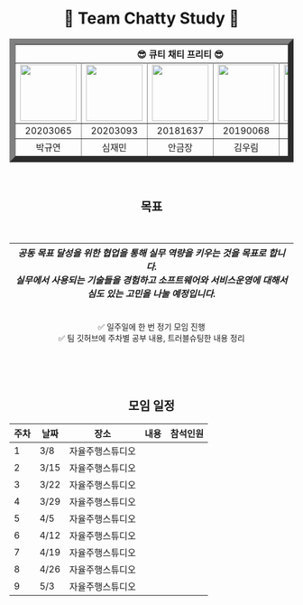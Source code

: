 <h1 align='center'> 🚀 Team Chatty Study 🚀 </h1>

<div align='center'; padding: 1rem">
  
<table border="10">
    <thead>
        <tr>
            <th colspan="5"> 😎 큐티 채티 프리티 😎 </th>
        </tr>
    </thead>
    <tbody>
        <tr>
          <tr>
            <td align='center'><a href="https://github.com/noooey"><img src="https://avatars.githubusercontent.com/u/66217855?v=4" width="100" height="100"></td>
            <td align='center'><a href="https://github.com/cherry031"><img src="https://avatars.githubusercontent.com/u/66215132?v=4" width="100" height="100"></td>
            <td align='center'><a href="https://github.com/koomchang"><img src="https://avatars.githubusercontent.com/u/90228925?v=4" width="100" height="100"></td>
            <td align='center'><a href="https://github.com/KRimwoo"><img src="https://avatars.githubusercontent.com/u/66295173?v=4" width="100" height="100"></td>
            <td align='center'><a href="https://github.com/ryanbae94"><img src="https://avatars.githubusercontent.com/u/122738447?v=4" width="100" height="100"></td>
          </tr>
          <tr>
            <td align='center'>20203065</td>
            <td align='center'>20203093</td>
            <td align='center'>20181637</td>
            <td align='center'>20190068</td>
            <td align='center'>20152829</td>
          </tr>
          <tr>
            <td align='center'>박규연</td>
            <td align='center'>심재민</td>
            <td align='center'>안금장</td>
            <td align='center'>김우림</td>
            <td align='center'>배준형</td>
          </tr>
        </tr>
    </tbody>
</table>

</br>


## 목표
</br>

| *공동 목표 달성을 위한 협업을 통해 실무 역량을 키우는 것을 목표로 합니다. </br>실무에서 사용되는 기술들을 경험하고 소프트웨어와 서비스운영에 대해서 심도 있는 고민을 나눌 예정입니다.*|
| --- |

</br>
✅  일주일에 한 번 정기 모임 진행
</br>
✅  팀 깃허브에 주차별 공부 내용, 트러블슈팅한 내용 정리

</br></br></br>


## 모임 일정
| 주차 | 날짜 | 장소 | 내용 | 참석인원 |
| --- | --- | --- | --- | --- |
| 1 | 3/8 | 자율주행스튜디오 |  |  |
| 2 | 3/15 | 자율주행스튜디오 |  |  |
| 3 | 3/22 | 자율주행스튜디오 |  |  |
| 4 | 3/29 | 자율주행스튜디오 |  |  |
| 5 | 4/5 | 자율주행스튜디오 |  |  |
| 6 | 4/12 | 자율주행스튜디오 |  |  |
| 7 | 4/19 | 자율주행스튜디오 |  |  |
| 8 | 4/26 | 자율주행스튜디오 |  |  |
| 9 | 5/3 | 자율주행스튜디오 |  |  |


</div> 

